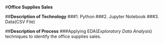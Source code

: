 #**Office Supplies Sales**

##**Description of Technology**
###1. Python
###2. Jupyter Notebook
###3. Data(CSV File)

##**Description of Process**
###Applying EDA(*Exploratory Data Analysis*) techniques to identify the office supplies sales.
